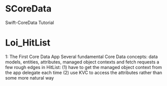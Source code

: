 # SCoreData
Swift-CoreData Tutorial

# Loi_HitList
1: The First Core Data App
Several fundamental Core Data concepts: data models, entities, attributes, managed object contexts and fetch requests
a few rough edges in HitList:
(1) have to get the managed object context from the app delegate each time
(2) use KVC to access the attributes rather than some more natural way